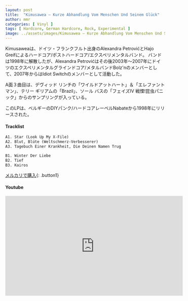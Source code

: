 ```yaml
---
layout: post
title:  "Kimusawea – Kurze Abhandlung Vom Menschen Und Seinem Glück"
author: mmr
categories: [ Vinyl ]
tags: [ Hardcore, German Hardcore, Rock, Experimental ]
image: ../assets/images/Kimusawea – Kurze Abhandlung Vom Menschen Und Seinem Gluck.jpg
---
```


Kimusaweaは、ドイツ・フランクフルト出身のAlexandra PetrovićとHajo Greifによるハードコア/ポストハードコア/エクスペリメンタルバンド。 バンドは1998年に解散したが、Alexandra Petrovićはその後2003年〜2007年にドイツのエクスペリメンタルグラインドコア/メタルバンドBolz'nのメンバーとして、2007年からはIdiot Switchのメンバーとして活動した。

A面３曲目は、デヴィッド リンチの「ワイルドアットハート」＆「エレファントマン」、テリー ギリアムの「Brazil」、ソール バスの「フェイズIV 戦慄!昆虫パニック」からのサンプリングが入っている。

このLPは、ベルギーのDIYパンク/ハードコアレーベルNabateから1998年にリリースされた。

#### Tracklist
```md
A1. Star (Look Up My X-File)
A2. Blut, Blüte (Weltschmerz-Verbesserer)
A3. Tagebuch Einer Krankheit, Die Deinen Namen Trug

B1. Winter Der Liebe
B2. Tief
B3. Kairos
```

[メルカリで購入](https://jp.mercari.com/item/m51946536415?afid=6142608987){: .button1}

#### Youtube 
<iframe width="560" height="315" src="https://www.youtube.com/embed/TzvO5VEsjO8?si=alm1Hm0IxhMTbYO1" title="YouTube video player" frameborder="0" allow="accelerometer; autoplay; clipboard-write; encrypted-media; gyroscope; picture-in-picture; web-share" referrerpolicy="strict-origin-when-cross-origin" allowfullscreen></iframe>